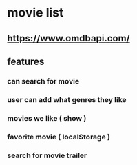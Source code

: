 # movie list

<!-- apiKey = f803bdd1 -->

## https://www.omdbapi.com/

## features

### can search for movie

### user can add what genres they like

### movies we like ( show )

### favorite movie ( localStorage )

### search for movie trailer

